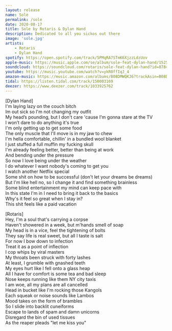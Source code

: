 ```yaml
---
layout: release
name: Sole
permalink: /sole
date: 2020-08-17
title: Sole by Rotaris & Dylan Hand
description: Dedicated to all you sickos out there
image: 'sole.jpg'
artists: 
    - Rotaris
    - Dylan Hand
spotify: https://open.spotify.com/track/5PMqRA7STmK6XjzzLdzUov
apple-music: https://music.apple.com/se/album/sole-feat-dylan-hand/1525131680?i=1525131682&app=music
soundcloud: https://soundcloud.com/rotaris/sole-feat-dylan-hand?id=878414191
youtube: https://music.youtube.com/watch?v=ykR0ffIqJ_4
amazon-music: https://music.amazon.com/albums/B08DMWQKJ6?trackAsin=B08DMXQZB3
tidal: https://listen.tidal.com/track/150003169
deezer: https://www.deezer.com/track/1033925762
---
```

[Dylan Hand]  
I'm laying lazy on the couch bitch  
Im out sick so I'm not changing my outfit  
My head’s pounding, but I don't care 'cause I'm gonna stare at the TV  
I won’t dare to do anything it's true  
I'm only getting up to get some food  
The only muscle that I'll move is in my jaw to chew  
I'm hella comfortable, chillin' in a bundled wool blanket  
I just stuffed a full muffin my fucking skull  
I'm already feeling better, better than being at work  
And bending under the pressure  
So now I love being under the weather  
I do whatever I want nobody's coming to get you  
I watch another Netflix spеcial  
Some shit on how to be successful (don't lеt your dreams be dreams)  
But I'm like hell no, so I change it and find something brainless  
Some blind entertainment my mind can keep pace with  
In this state I'm in I need to bring it back to the basics  
Why's it feel so great when I stay in?  
This shit feels like a paid vacation  

[Rotaris]  
Hey, I'm a soul that's carrying a corpse  
Haven't showered in a week, but m'hands smell of soap  
My head is in a vice, feel the tightening of bolts  
They say life is real sweet, but all I taste is salt  
For now I bow down to infection  
Treat it as a point of inflection  
I cop whips by viral masters  
My throats been struck with forty lashes  
At least, I grumble with gnashed teeth  
My eyes hurt like I fell onto a glass heap  
All I have for comfort is some tea and bad sleep  
Nose keeps running like them NY city taxis  
I am woe, all my plans are all cancelled  
Head in bucket like I'm rocking those Kangols  
Each squeak or noise sounds like Lambos  
Mood takes on the form of brambles  
So I slide into backlit cuneiforms  
Escape to lands of spam and damn unicorns  
Disregard the bin of used tissues  
As the reaper pleads "let me kiss you"  